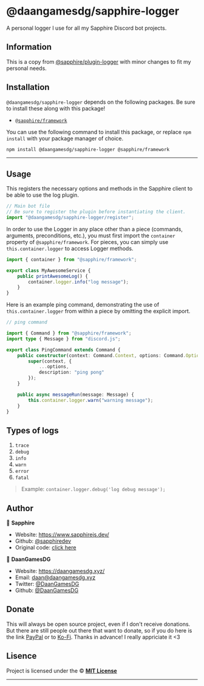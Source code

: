 <h1 align="left"><strong>@daangamesdg/sapphire-logger</strong></h1>

A personal logger I use for all my Sapphire Discord bot projects.

## Information

This is a copy from [@sapphire/plugin-logger](https://github.com/sapphiredev/plugins/tree/main/packages/logger) with minor changes to fit my personal needs.

## Installation

`@daangamesdg/sapphire-logger` depends on the following packages. Be sure to install these along with this package!

-   [`@sapphire/framework`](https://www.npmjs.com/package/@sapphire/framework)

You can use the following command to install this package, or replace `npm install` with your package manager of choice.

```sh
npm install @daangamesdg/sapphire-logger @sapphire/framework
```

---

## Usage

This registers the necessary options and methods in the Sapphire client to be able to use the log plugin.

```typescript
// Main bot file
// Be sure to register the plugin before instantiating the client.
import "@daangamesdg/sapphire-logger/register";
```

In order to use the Logger in any place other than a piece (commands, arguments, preconditions, etc.), you must first import the `container` property of `@sapphire/framework`. For pieces, you can simply use `this.container.logger` to access Logger methods.

```typescript
import { container } from "@sapphire/framework";

export class MyAwesomeService {
	public printAwesomeLog() {
		container.logger.info("log message");
	}
}
```

Here is an example ping command, demonstrating the use of `this.container.logger` from within a piece by omitting the explicit import.

```typescript
// ping command

import { Command } from "@sapphire/framework";
import type { Message } from "discord.js";

export class PingCommand extends Command {
	public constructor(context: Command.Context, options: Command.Options) {
		super(context, {
			...options,
			description: "ping pong"
		});
	}

	public async messageRun(message: Message) {
		this.container.logger.warn("warning message");
	}
}
```

## Types of logs

1. `trace`
1. `debug`
1. `info`
1. `warn`
1. `error`
1. `fatal`

> Example: `container.logger.debug('log debug message');`

## Author

🔷 **Sapphire**

-   Website: https://www.sapphirejs.dev/
-   Github: [@sapphiredev](https://github.com/sapphiredev)
-   Original code: [click here](https://github.com/sapphiredev/plugins/tree/main/packages/logger)

👤 **DaanGamesDG**

-   Website: https://daangamesdg.xyz/
-   Email: <daan@daangamesdg.xyz>
-   Twitter: [@DaanGamesDG](https://twitter.com/DaanGamesDG)
-   Github: [@DaanGamesDG](https://github.com/DaanGamesDG)

## Donate

This will always be open source project, even if I don't receive donations. But there are still people out there that want to donate, so if you do here is the link [PayPal](https://paypal.me/daangamesdg) or to [Ko-Fi](https://daangamesdg.xyz/kofi). Thanks in advance! I really appriciate it <3

## Lisence

Project is licensed under the © [**MIT License**](/LICENSE)

---

